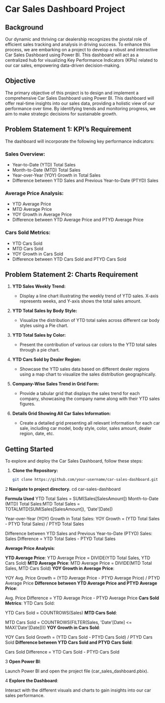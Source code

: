 # Car Sales Dashboard Project

## Background
Our dynamic and thriving car dealership recognizes the pivotal role of efficient sales tracking and analysis in driving success. To enhance this process, we are embarking on a project to develop a robust and interactive Car Sales Dashboard using Power BI. This dashboard will act as a centralized hub for visualizing Key Performance Indicators (KPIs) related to our car sales, empowering data-driven decision-making.

## Objective
The primary objective of this project is to design and implement a comprehensive Car Sales Dashboard using Power BI. This dashboard will offer real-time insights into our sales data, providing a holistic view of our performance over time. By identifying trends and monitoring progress, we aim to make strategic decisions for sustainable growth.

## Problem Statement 1: KPI’s Requirement
The dashboard will incorporate the following key performance indicators:

### Sales Overview:
- Year-to-Date (YTD) Total Sales
- Month-to-Date (MTD) Total Sales
- Year-over-Year (YOY) Growth in Total Sales
- Difference between YTD Sales and Previous Year-to-Date (PTYD) Sales

### Average Price Analysis:
- YTD Average Price
- MTD Average Price
- YOY Growth in Average Price
- Difference between YTD Average Price and PTYD Average Price

### Cars Sold Metrics:
- YTD Cars Sold
- MTD Cars Sold
- YOY Growth in Cars Sold
- Difference between YTD Cars Sold and PTYD Cars Sold

## Problem Statement 2: Charts Requirement
1. **YTD Sales Weekly Trend:**
   - Display a line chart illustrating the weekly trend of YTD sales. X-axis represents weeks, and Y-axis shows the total sales amount.

2. **YTD Total Sales by Body Style:**
   - Visualize the distribution of YTD total sales across different car body styles using a Pie chart.

3. **YTD Total Sales by Color:**
   - Present the contribution of various car colors to the YTD total sales through a pie chart.

4. **YTD Cars Sold by Dealer Region:**
   - Showcase the YTD sales data based on different dealer regions using a map chart to visualize the sales distribution geographically.

5. **Company-Wise Sales Trend in Grid Form:**
   - Provide a tabular grid that displays the sales trend for each company, showcasing the company name along with their YTD sales figures.

6. **Details Grid Showing All Car Sales Information:**
   - Create a detailed grid presenting all relevant information for each car sale, including car model, body style, color, sales amount, dealer region, date, etc.

## Getting Started
To explore and deploy the Car Sales Dashboard, follow these steps:

1. **Clone the Repository:**
   ```bash
   git clone https://github.com/your-username/car-sales-dashboard.git
2 **Navigate to project directory.**
cd car-sales-dashboard

**Formula Used**
YTD Total Sales = SUM(Sales[SalesAmount])
Month-to-Date (MTD) Total Sales:MTD Total Sales = TOTALMTD(SUM(Sales[SalesAmount]), 'Date'[Date])

Year-over-Year (YOY) Growth in Total Sales:
YOY Growth = (YTD Total Sales - PTYD Total Sales) / PTYD Total Sales

Difference between YTD Sales and Previous Year-to-Date (PTYD) Sales:
Sales Difference = YTD Total Sales - PTYD Total Sales

**Average Price Analysis**:

**YTD Average Price**:
YTD Average Price = DIVIDE(YTD Total Sales, YTD Cars Sold)
**MTD Average Price**:
MTD Average Price = DIVIDE(MTD Total Sales, MTD Cars Sold)
**YOY Growth in Average Price**:

YOY Avg. Price Growth = (YTD Average Price - PTYD Average Price) / PTYD Average Price
**Difference between YTD Average Price and PTYD Average Price**:


Avg. Price Difference = YTD Average Price - PTYD Average Price
**Cars Sold Metrics**:
YTD Cars Sold:

YTD Cars Sold = COUNTROWS(Sales)
**MTD Cars Sold**:


MTD Cars Sold = COUNTROWS(FILTER(Sales, 'Date'[Date] <= MAX('Date'[Date])))
**YOY Growth in Cars Sold**:

YOY Cars Sold Growth = (YTD Cars Sold - PTYD Cars Sold) / PTYD Cars Sold
**Difference between YTD Cars Sold and PTYD Cars Sold**:


Cars Sold Difference = YTD Cars Sold - PTYD Cars Sold

3 **Open Power BI**:

Launch Power BI and open the project file (car_sales_dashboard.pbix).

4 **Explore the Dashboard**:

Interact with the different visuals and charts to gain insights into our car sales performance.
